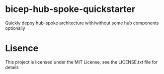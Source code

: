 # bicep-hub-spoke-quickstarter
Quickly depoy hub-spoke architecture with/without some hub components optionally

# Lisence

This project is licensed under the MIT License, see the LICENSE.txt file for details
